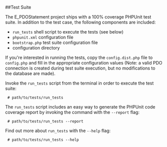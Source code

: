 ##Test Suite

The E_PDOStatement project ships with a 100% coverage PHPUnit test suite. In addition to the test case, the following components are included:

- `run_tests` shell script to execute the tests (see below)
- `phpunit.xml` configuration file
- `bootstrap.php` test suite configuration file
- configuration directory

If you're interested in running the tests, copy the `config.dist.php` file to `config.php` and fill in the appropriate configuration values (Note: a valid PDO connection is created during test suite execution, but no modifications to the database are made).

Invoke the `run_tests` script from the terminal in order to execute the test suite:

```
 # path/to/tests/run_tests
```

The `run_tests` script includes an easy way to generate the PHPUnit code coverage report by invoking the command with the `--report` flag:

```
 # path/to/tests/run_tests --report
```

Find out more about `run_tests` with the `--help` flag:

```
 # path/to/tests/run_tests --help
```
